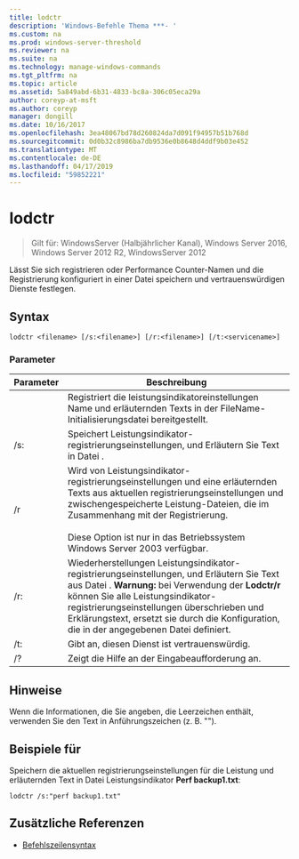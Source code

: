 ```yaml
---
title: lodctr
description: 'Windows-Befehle Thema ***- '
ms.custom: na
ms.prod: windows-server-threshold
ms.reviewer: na
ms.suite: na
ms.technology: manage-windows-commands
ms.tgt_pltfrm: na
ms.topic: article
ms.assetid: 5a849abd-6b31-4833-bc8a-306c05eca29a
author: coreyp-at-msft
ms.author: coreyp
manager: dongill
ms.date: 10/16/2017
ms.openlocfilehash: 3ea48067bd78d260824da7d091f94957b51b768d
ms.sourcegitcommit: 0d0b32c8986ba7db9536e0b8648d4ddf9b03e452
ms.translationtype: MT
ms.contentlocale: de-DE
ms.lasthandoff: 04/17/2019
ms.locfileid: "59852221"
---
```

# <a name="lodctr"></a>lodctr

>Gilt für: WindowsServer (Halbjährlicher Kanal), Windows Server 2016, Windows Server 2012 R2, WindowsServer 2012

Lässt Sie sich registrieren oder Performance Counter-Namen und die Registrierung konfiguriert in einer Datei speichern und vertrauenswürdigen Dienste festlegen.
## <a name="syntax"></a>Syntax
```
lodctr <filename> [/s:<filename>] [/r:<filename>] [/t:<servicename>]
```
### <a name="parameters"></a>Parameter
|Parameter|Beschreibung|
|-------|--------|
|<filename>|Registriert die leistungsindikatoreinstellungen Name und erläuternden Texts in der FileName-Initialisierungsdatei bereitgestellt.|
|/s:<filename>|Speichert Leistungsindikator-registrierungseinstellungen, und Erläutern Sie Text in Datei <filename>.|
|/r|Wird von Leistungsindikator-registrierungseinstellungen und eine erläuternden Texts aus aktuellen registrierungseinstellungen und zwischengespeicherte Leistung-Dateien, die im Zusammenhang mit der Registrierung.<br /><br />Diese Option ist nur in das Betriebssystem Windows Server 2003 verfügbar.|
|/r:<filename>|Wiederherstellungen Leistungsindikator-registrierungseinstellungen, und Erläutern Sie Text aus Datei <filename>. **Warnung:** bei Verwendung der **Lodctr/r** können Sie alle Leistungsindikator-registrierungseinstellungen überschrieben und Erklärungstext, ersetzt sie durch die Konfiguration, die in der angegebenen Datei definiert.|
|/t:<servicename>|Gibt an, diesen Dienst <servicename> ist vertrauenswürdig.|
|/?|Zeigt die Hilfe an der Eingabeaufforderung an.|
## <a name="remarks"></a>Hinweise
Wenn die Informationen, die Sie angeben, die Leerzeichen enthält, verwenden Sie den Text in Anführungszeichen (z. B. "<filename>").
## <a name="BKMK_Examples"></a>Beispiele für
Speichern die aktuellen registrierungseinstellungen für die Leistung und erläuternden Text in Datei Leistungsindikator **Perf backup1.txt**:
```
lodctr /s:"perf backup1.txt"
```
## <a name="additional-references"></a>Zusätzliche Referenzen
-   [Befehlszeilensyntax](command-line-syntax-key.md)

